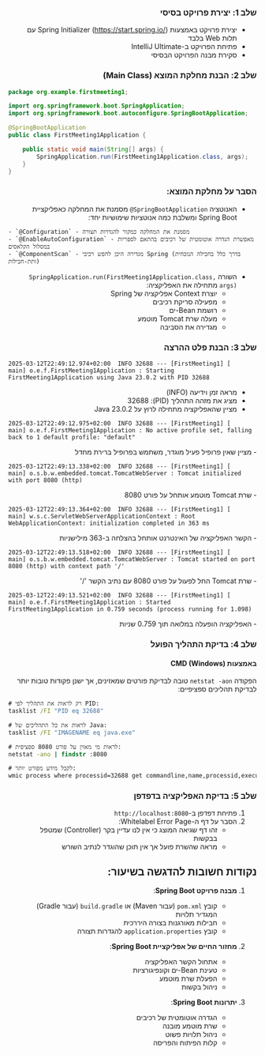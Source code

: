<div dir="rtl">

### שלב 1: יצירת פרויקט בסיסי
- יצירת פרויקט באמצעות Spring Initializer (https://start.spring.io/) עם תלות Web בלבד
- פתיחת הפרויקט ב-IntelliJ Ultimate
- סקירת מבנה הפרויקט הבסיסי

### שלב 2: הבנת מחלקת המוצא (Main Class)

</div>

```java
package org.example.firstmeeting1;

import org.springframework.boot.SpringApplication;
import org.springframework.boot.autoconfigure.SpringBootApplication;

@SpringBootApplication
public class FirstMeeting1Application {

    public static void main(String[] args) {
        SpringApplication.run(FirstMeeting1Application.class, args);
    }
}
```

<div dir="rtl">

### הסבר על מחלקת המוצא:
- האנוטציה `SpringBootApplication@` מסמנת את המחלקה כאפליקציית Spring Boot ומשלבת כמה אנוטציות שימושיות יחד:

</div>



<div dir="ltr">

    - `@Configuration` - מסמנת את המחלקה כמקור להגדרות תצורה
    - `@EnableAutoConfiguration` - מאפשרת הגדרה אוטומטית של רכיבים בהתאם לספריות במסלול הקלאסים
    - `@ComponentScan` - מגדירה היכן לחפש רכיבי Spring (בדרך כלל בחבילה הנוכחית ותת-חבילות)

</div>


<div dir="rtl">

- השורה `SpringApplication.run(FirstMeeting1Application.class, args)` מתחילה את האפליקציה:
    - יוצרת Context אפליקציה של Spring
    - מפעילה סריקת רכיבים
    - רושמת Bean-ים
    - מעלה שרת Tomcat מוטמע
    - מגדירה את הסביבה

### שלב 3: הבנת פלט ההרצה

</div>

<div dir="ltr">

```
2025-03-12T22:49:12.974+02:00  INFO 32688 --- [FirstMeeting1] [           main] o.e.f.FirstMeeting1Application : Starting FirstMeeting1Application using Java 23.0.2 with PID 32688
```

</div>

<div dir="rtl">

- מראה זמן וידיעה (INFO)
- מציג את מזהה התהליך (PID): 32688
- מציין שהאפליקציה מתחילה לרוץ על Java 23.0.2
</div>


<div dir="ltr">

```
2025-03-12T22:49:12.975+02:00  INFO 32688 --- [FirstMeeting1] [           main] o.e.f.FirstMeeting1Application : No active profile set, falling back to 1 default profile: "default"
```

</div>

<div dir="rtl">
- מציין שאין פרופיל פעיל מוגדר, משתמש בפרופיל ברירת מחדל
</div>


<div dir="ltr">

```
2025-03-12T22:49:13.338+02:00  INFO 32688 --- [FirstMeeting1] [           main] o.s.b.w.embedded.tomcat.TomcatWebServer : Tomcat initialized with port 8080 (http)
```

</div>

<div dir="rtl">
- שרת Tomcat מוטמע אותחל על פורט 8080
</div>


<div dir="ltr">

```
2025-03-12T22:49:13.364+02:00  INFO 32688 --- [FirstMeeting1] [           main] w.s.c.ServletWebServerApplicationContext : Root WebApplicationContext: initialization completed in 363 ms
```

</div>

<div dir="rtl">
- הקשר האפליקציה של האינטרנט אותחל בהצלחה ב-363 מילישניות
</div>


<div dir="ltr">

```
2025-03-12T22:49:13.518+02:00  INFO 32688 --- [FirstMeeting1] [           main] o.s.b.w.embedded.tomcat.TomcatWebServer : Tomcat started on port 8080 (http) with context path '/'
```

</div>

<div dir="rtl">
- שרת Tomcat החל לפעול על פורט 8080 עם נתיב הקשר '/'
</div>


<div dir="ltr">

```
2025-03-12T22:49:13.521+02:00  INFO 32688 --- [FirstMeeting1] [           main] o.e.f.FirstMeeting1Application : Started FirstMeeting1Application in 0.759 seconds (process running for 1.098)
```

</div>

<div dir="rtl">
- האפליקציה הופעלה במלואה תוך 0.759 שניות

### שלב 4: בדיקת התהליך הפועל

#### באמצעות CMD (Windows)
הפקודה `netstat -aon` טובה לבדיקת פורטים שמאזינים, אך ישנן פקודות טובות יותר לבדיקת תהליכים ספציפיים:

</div>

```cmd
# רק לראות את התהליך לפי PID:
tasklist /FI "PID eq 32688"

# לראות את כל התהליכים של Java:
tasklist /FI "IMAGENAME eq java.exe"

# לראות מי מאזין על פורט 8080 ספציפית:
netstat -ano | findstr :8080

# לקבל מידע מפורט יותר:
wmic process where processid=32688 get commandline,name,processid,executablepath
```

<div dir="rtl">

### שלב 5: בדיקת האפליקציה בדפדפן

1. פתיחת דפדפן ב-`http://localhost:8080`
2. הסבר על דף ה-Whitelabel Error Page:
    - זהו דף שגיאה המוצג כי אין לנו עדיין בקר (Controller) שמטפל בבקשות
    - מראה שהשרת פועל אך אין תוכן שהוגדר לנתיב השורש


## נקודות חשובות להדגשה בשיעור:

1. **מבנה פרויקט Spring Boot**:
    - קובץ `pom.xml` (עבור Maven) או `build.gradle` (עבור Gradle) המגדיר תלויות
    - חבילות מאורגנות בצורה היררכית
    - קובץ `application.properties` להגדרות תצורה

2. **מחזור החיים של אפליקציית Spring Boot**:
    - אתחול הקשר האפליקציה
    - טעינת Bean-ים וקונפיגורציות
    - הפעלת שרת מוטמע
    - ניהול בקשות

3. **יתרונות Spring Boot**:
    - הגדרה אוטומטית של רכיבים
    - שרת מוטמע מובנה
    - ניהול תלויות פשוט
    - קלות הפיתוח והפריסה

</div>